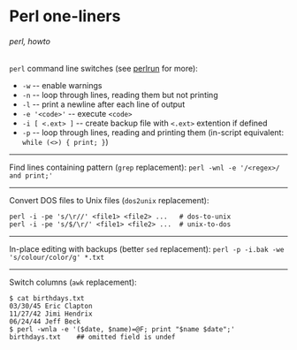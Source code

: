 # Perl one-liners
###### perl, howto

`perl` command line switches (see [perlrun](http://perldoc.perl.org/perlrun.html) for more):

 * `-w` -- enable warnings
 * `-n` -- loop through lines, reading them but not printing
 * `-l` -- print a newline after each line of output
 * `-e '<code>'` -- execute `<code>`
 * `-i [ <.ext> ]` -- create backup file with `<.ext>` extention if defined
 * `-p` -- loop through lines, reading and printing them (in-script equivalent: `while (<>) { print; }`)

----

Find lines containing pattern (`grep` replacement): `perl -wnl -e '/<regex>/ and print;'`

----

Convert DOS files to Unix files (`dos2unix` replacement):

    perl -i -pe 's/\r//' <file1> <file2> ...   # dos-to-unix
    perl -i -pe 's/$/\r/' <file1> <file2> ...  # unix-to-dos

----

In-place editing with backups (better `sed` replacement): `perl -p -i.bak -we 's/colour/color/g' *.txt`

----

Switch columns (`awk` replacement):

    $ cat birthdays.txt
    03/30/45 Eric Clapton
    11/27/42 Jimi Hendrix
    06/24/44 Jeff Beck
    $ perl -wnla -e '($date, $name)=@F; print "$name $date";' birthdays.txt    ## omitted field is undef
